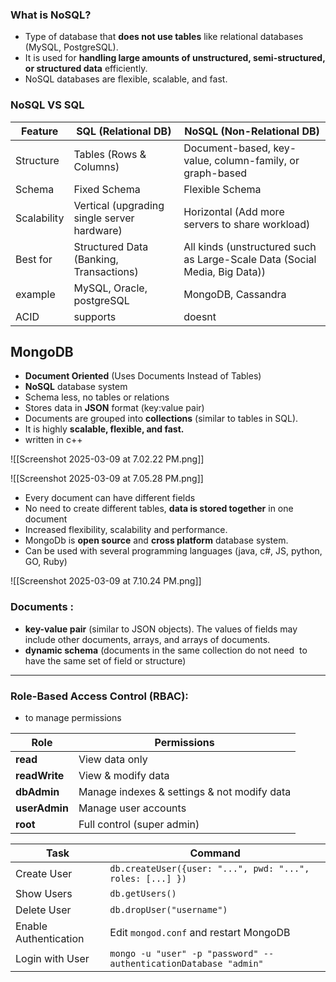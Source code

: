 

### What is NoSQL?

- Type of database that **does not use tables** like relational databases (MySQL, PostgreSQL).
- It is used for **handling large amounts of unstructured, semi-structured, or structured data** efficiently.
- NoSQL databases are flexible, scalable, and fast.

### NoSQL VS SQL

| Feature     | SQL (Relational DB)                         | NoSQL (Non-Relational DB)                                                  |
| ----------- | ------------------------------------------- | -------------------------------------------------------------------------- |
| Structure   | Tables (Rows & Columns)                     | Document-based, key-value, column-family, or graph-based                   |
| Schema      | Fixed Schema                                | Flexible Schema                                                            |
| Scalability | Vertical (upgrading single server hardware) | Horizontal (Add more servers to share workload)                            |
| Best for    | Structured Data (Banking, Transactions)     | All kinds (unstructured such as Large-Scale Data (Social Media, Big Data)) |
| example     | MySQL, Oracle, postgreSQL                   | MongoDB, Cassandra                                                         |
| ACID        | supports                                    | doesnt                                                                     |
## MongoDB
- **Document Oriented** (Uses Documents Instead of Tables)
- **NoSQL** database system
- Schema less, no tables or relations
- Stores data in **JSON** format (key:value pair)
- Documents are grouped into **collections** (similar to tables in SQL).
- It is highly **scalable, flexible, and fast.**
- written in c++


![[Screenshot 2025-03-09 at 7.02.22 PM.png]]

![[Screenshot 2025-03-09 at 7.05.28 PM.png]]
- Every document can have different fields
- No need to create different tables, **data is stored together** in one document
- Increased flexibility, scalability and performance.
- MongoDb is **open source** and **cross platform** database system.
- Can be used with several programming languages (java, c#, JS, python, GO, Ruby)

![[Screenshot 2025-03-09 at 7.10.24 PM.png]]

### Documents :
- **key-value pair** (similar to JSON objects). The values of fields may include other documents, arrays, and arrays of documents.
- **dynamic schema** (documents in the same collection do not need  to have the same set of field or structure)

---
### Role-Based Access Control (RBAC):
- to manage permissions

| **Role**      | **Permissions**                             |
| ------------- | ------------------------------------------- |
| **read**      | View data only                              |
| **readWrite** | View & modify data                          |
| **dbAdmin**   | Manage indexes & settings & not modify data |
| **userAdmin** | Manage user accounts                        |
| **root**      | Full control (super admin)                  |


| **Task**              | **Command**                                                      |
| --------------------- | ---------------------------------------------------------------- |
| Create User           | `db.createUser({user: "...", pwd: "...", roles: [...] })`        |
| Show Users            | `db.getUsers()`                                                  |
| Delete User           | `db.dropUser("username")`                                        |
| Enable Authentication | Edit `mongod.conf` and restart MongoDB                           |
| Login with User       | `mongo -u "user" -p "password" --authenticationDatabase "admin"` |